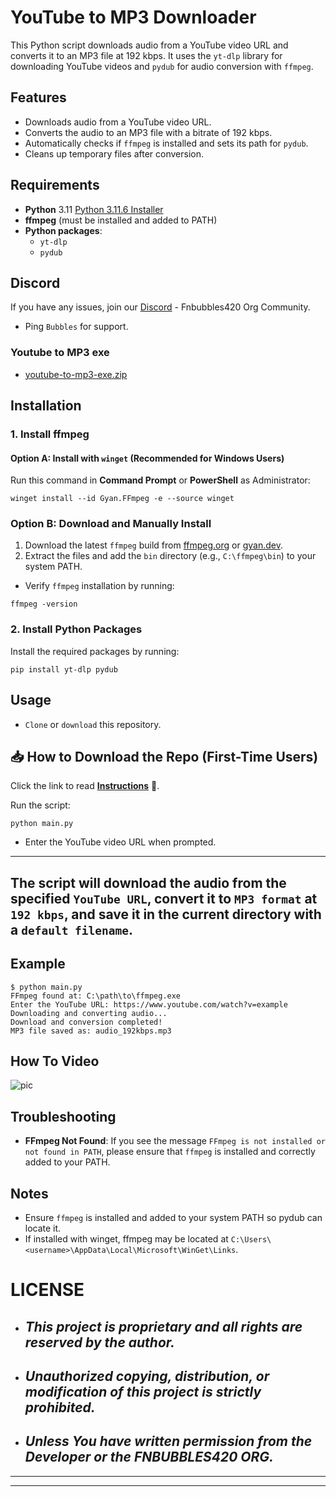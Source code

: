 # YouTube to MP3 Downloader

This Python script downloads audio from a YouTube video URL and converts it to an MP3 file at 192 kbps. It uses the `yt-dlp` library for downloading YouTube videos and `pydub` for audio conversion with `ffmpeg`.

## Features

- Downloads audio from a YouTube video URL.
- Converts the audio to an MP3 file with a bitrate of 192 kbps.
- Automatically checks if `ffmpeg` is installed and sets its path for `pydub`.
- Cleans up temporary files after conversion.

## Requirements

- **Python** 3.11 [Python 3.11.6 Installer](https://github.com/KernFerm/Py3.11.6installer)
- **ffmpeg** (must be installed and added to PATH)
- **Python packages**:
  - `yt-dlp`
  - `pydub`

## Discord
If you have any issues, join our [Discord](https://www.discord.fnbubbles420.org/invite) - Fnbubbles420 Org Community.
- Ping `Bubbles` for support.

### Youtube to MP3 exe
- [youtube-to-mp3-exe.zip](https://github.com/KernFerm/youtube-to-mp3/releases/tag/youtube-mp3)

## Installation

### 1. Install ffmpeg

#### Option A: Install with `winget` (Recommended for Windows Users)

Run this command in **Command Prompt** or **PowerShell** as Administrator:

```
winget install --id Gyan.FFmpeg -e --source winget
```

### Option B: Download and Manually Install

1. Download the latest `ffmpeg` build from [ffmpeg.org](https://ffmpeg.org/download.html) or [gyan.dev](https://www.gyan.dev/ffmpeg/builds/).
2. Extract the files and add the `bin` directory (e.g., `C:\ffmpeg\bin`) to your system PATH.

- Verify `ffmpeg` installation by running:

```
ffmpeg -version
```

### 2. Install Python Packages

Install the required packages by running:

```
pip install yt-dlp pydub
```

## Usage

- `Clone` or `download` this repository.
## 📥 How to Download the Repo (First-Time Users)

Click the link to read [**Instructions**](https://www.gitprojects.fnbubbles420.org/how-to-download-repos) 📄.

Run the script:

```
python main.py
```

- Enter the YouTube video URL when prompted.

---
The script will download the audio from the specified `YouTube URL`, convert it to `MP3 format` at `192 kbps`, and save it in the current directory with a `default filename`.
---

## Example

```
$ python main.py
FFmpeg found at: C:\path\to\ffmpeg.exe
Enter the YouTube URL: https://www.youtube.com/watch?v=example
Downloading and converting audio...
Download and conversion completed!
MP3 file saved as: audio_192kbps.mp3
```

## How To Video
![pic](https://github.com/KernFerm/youtube-to-mp3/blob/main/how-to-use/screen_recording.gif)

## Troubleshooting

- **FFmpeg Not Found**: If you see the message `FFmpeg is not installed or not found in PATH`, please ensure that `ffmpeg` is installed and correctly added to your PATH.

## Notes
- Ensure `ffmpeg` is installed and added to your system PATH so pydub can locate it.
- If installed with winget, ffmpeg may be located at `C:\Users\<username>\AppData\Local\Microsoft\WinGet\Links`.

# LICENSE

- ## ***This project is proprietary and all rights are reserved by the author.***
- ## ***Unauthorized copying, distribution, or modification of this project is strictly prohibited.***
- ## ***Unless You have written permission from the Developer or the FNBUBBLES420 ORG.***
---
---
